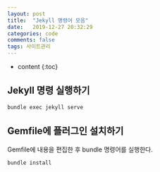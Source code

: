 ```yaml
---
layout: post
title:  "Jekyll 명령어 모음"
date:   2019-12-27 20:32:29
categories: code
comments: false
tags: 사이트관리
---
```

* content
{:toc}


## Jekyll 명령 실행하기
~~~bash
bundle exec jekyll serve
~~~

## Gemfile에 플러그인 설치하기

Gemfile에 내용을 편집한 후 bundle 명령어를 실행한다.

~~~bash
bundle install
~~~
